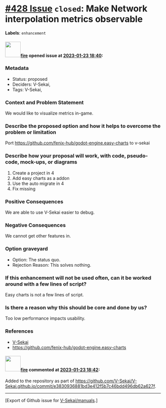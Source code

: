 # [\#428 Issue](https://github.com/V-Sekai/manuals/issues/428) `closed`: Make Network interpolation metrics observable
**Labels**: `enhancement`


#### <img src="https://avatars.githubusercontent.com/u/32321?u=c2e06a3d2b49a467aa907e54aa259516440267cc&v=4" width="50">[fire](https://github.com/fire) opened issue at [2023-01-23 18:40](https://github.com/V-Sekai/manuals/issues/428):

### Metadata

- Status: proposed <!-- draft | proposed | rejected | accepted | deprecated | superseded by -->
- Deciders: V-Sekai,
- Tags: V-Sekai,


### Context and Problem Statement

We would like to visualize metrics in-game.

### Describe the proposed option and how it helps to overcome the problem or limitation

Port https://github.com/fenix-hub/godot-engine.easy-charts to v-sekai

### Describe how your proposal will work, with code, pseudo-code, mock-ups, or diagrams

1. Create a project in 4
2. Add easy charts as a addon
3. Use the auto migrate in 4
4. Fix missing

### Positive Consequences

We are able to use V-Sekai easier to debug.

### Negative Consequences

We cannot get other features in.

### Option graveyard

- Option: The status quo. <!-- List the proposed options no longer open for consideration. -->
- Rejection Reason: This solves nothing. <!-- List the reasons for the rejection: (the bad traits) -->


### If this enhancement will not be used often, can it be worked around with a few lines of script?

Easy charts is not a few lines of script.

### Is there a reason why this should be core and done by us?

Too low performance impacts usability.

### References

- [V-Sekai](https://v-sekai.org/)
- https://github.com/fenix-hub/godot-engine.easy-charts


#### <img src="https://avatars.githubusercontent.com/u/32321?u=c2e06a3d2b49a467aa907e54aa259516440267cc&v=4" width="50">[fire](https://github.com/fire) commented at [2023-01-23 18:42](https://github.com/V-Sekai/manuals/issues/428#issuecomment-1400809691):

Added to the repository as part of https://github.com/V-Sekai/V-Sekai.github.io/commit/e3830936881bd3e412f5b7c46bdd496db62a627f.


-------------------------------------------------------------------------------



[Export of Github issue for [V-Sekai/manuals](https://github.com/V-Sekai/manuals).]
